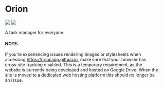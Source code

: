 # Orion

![](https://travis-ci.org/orionapp/orion.svg?branch=master) ![](https://badge.waffle.io/orionapp/orion.png?columns=all)

A task manager for everyone.

#### NOTE:
If you're experiencing issues rendering images or stylesheets when accessing https://orionapp.github.io, make sure that your browser has cross-site tracking disabled. This is a temporary requirement, as the website is currently being developed and hosted on Google Drive. When the site is moved to a dedicated web hosting platform this should no longer be an issue.
